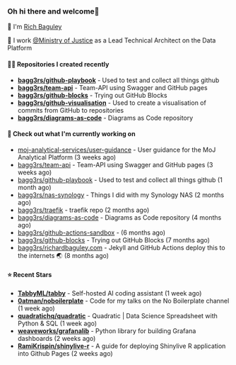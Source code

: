 ### Oh hi there and welcome👋

👐 I'm [Rich Baguley](https://richardbaguley.com/about)

🏢 I work [@Ministry of Justice](https://github.com/ministryofjustice) as a Lead Technical Architect on the Data Platform

#### 👨‍💻 Repositories I created recently
- **[bagg3rs/github-playbook](https://github.com/bagg3rs/github-playbook)** - Used to test and collect all things github
- **[bagg3rs/team-api](https://github.com/bagg3rs/team-api)** - Team-API using Swagger and GitHub pages
- **[bagg3rs/github-blocks](https://github.com/bagg3rs/github-blocks)** - Trying out GitHub Blocks
- **[bagg3rs/github-visualisation](https://github.com/bagg3rs/github-visualisation)** - Used to create a visualisation of commits from GitHub to repositories
- **[bagg3rs/diagrams-as-code](https://github.com/bagg3rs/diagrams-as-code)** - Diagrams as Code repository

#### 👷 Check out what I'm currently working on

- [moj-analytical-services/user-guidance](https://github.com/moj-analytical-services/user-guidance) - User guidance for the MoJ Analytical Platform (3 weeks ago)
- [bagg3rs/team-api](https://github.com/bagg3rs/team-api) - Team-API using Swagger and GitHub pages (3 weeks ago)
- [bagg3rs/github-playbook](https://github.com/bagg3rs/github-playbook) - Used to test and collect all things github (1 month ago)
- [bagg3rs/nas-synology](https://github.com/bagg3rs/nas-synology) - Things I did with my Synology NAS (2 months ago)
- [bagg3rs/traefik](https://github.com/bagg3rs/traefik) - traefik repo (2 months ago)
- [bagg3rs/diagrams-as-code](https://github.com/bagg3rs/diagrams-as-code) - Diagrams as Code repository (4 months ago)
- [bagg3rs/github-actions-sandbox](https://github.com/bagg3rs/github-actions-sandbox) -  (6 months ago)
- [bagg3rs/github-blocks](https://github.com/bagg3rs/github-blocks) - Trying out GitHub Blocks (7 months ago)
- [bagg3rs/richardbaguley.com](https://github.com/bagg3rs/richardbaguley.com) - Jekyll and GitHub Actions deploy this to the internets 🌏 (8 months ago)

#### ⭐ Recent Stars


- **[TabbyML/tabby](https://github.com/TabbyML/tabby)** - Self-hosted AI coding assistant (1 week ago)
- **[0atman/noboilerplate](https://github.com/0atman/noboilerplate)** - Code for my talks on the No Boilerplate channel (1 week ago)
- **[quadratichq/quadratic](https://github.com/quadratichq/quadratic)** - Quadratic | Data Science Spreadsheet with Python &amp; SQL (1 week ago)
- **[weaveworks/grafanalib](https://github.com/weaveworks/grafanalib)** - Python library for building Grafana dashboards (2 weeks ago)
- **[RamiKrispin/shinylive-r](https://github.com/RamiKrispin/shinylive-r)** - A guide for deploying Shinylive R application into Github Pages (2 weeks ago)
